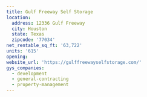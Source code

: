 ```yaml
---
title: Gulf Freeway Self Storage
location:
  address: 12336 Gulf Freeway
  city: Houston
  state: Texas
  zipcode: '77034'
net_rentable_sq_ft: '63,722'
units: '615'
opening:
website_url: 'https://gulffreewayselfstorage.com/'
gys_companies:
  - development
  - general-contracting
  - property-management
---
```

